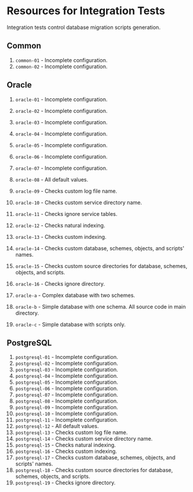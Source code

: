 # Resources for Integration Tests

Integration tests control database migration scripts generation.

## Common

1. `common-01` - Incomplete configuration.
2. `common-02` - Incomplete configuration.

## Oracle

 1. `oracle-01` - Incomplete configuration.
 2. `oracle-02` - Incomplete configuration.
 3. `oracle-03` - Incomplete configuration.
 4. `oracle-04` - Incomplete configuration.
 5. `oracle-05` - Incomplete configuration.
 6. `oracle-06` - Incomplete configuration.
 7. `oracle-07` - Incomplete configuration.
 8. `oracle-08` - All default values.
 9. `oracle-09` - Checks custom log file name.
10. `oracle-10` - Checks custom service directory name.
11. `oracle-11` - Checks ignore service tables.
12. `oracle-12` - Checks natural indexing.
13. `oracle-13` - Checks custom indexing.
14. `oracle-14` - Checks custom database, schemes, objects, and scripts' names.
15. `oracle-15` - Checks custom source directories for database, schemes, objects, and scripts.
16. `oracle-16` - Checks ignore directory.

1. `oracle-a` - Complex database with two schemes.
2. `oracle-b` - Simple database with one schema. All source code in main directory.
3. `oracle-c` - Simple database with scripts only.

## PostgreSQL

 1. `postgresql-01` - Incomplete configuration.
 2. `postgresql-02` - Incomplete configuration.
 3. `postgresql-03` - Incomplete configuration.
 4. `postgresql-04` - Incomplete configuration.
 5. `postgresql-05` - Incomplete configuration.
 6. `postgresql-06` - Incomplete configuration.
 7. `postgresql-07` - Incomplete configuration.
 8. `postgresql-08` - Incomplete configuration.
 9. `postgresql-09` - Incomplete configuration.
10. `postgresql-10` - Incomplete configuration.
11. `postgresql-11` - Incomplete configuration.
12. `postgresql-12` - All default values.
13. `postgresql-13` - Checks custom log file name.
14. `postgresql-14` - Checks custom service directory name.
15. `postgresql-15` - Checks natural indexing.
16. `postgresql-16` - Checks custom indexing.
17. `postgresql-17` - Checks custom database, schemes, objects, and scripts' names.
18. `postgresql-18` - Checks custom source directories for database, schemes, objects, and scripts.
19. `postgresql-19` - Checks ignore directory.
